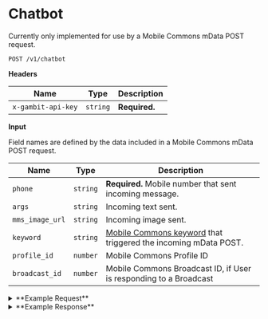 # Chatbot

Currently only implemented for use by a Mobile Commons mData POST request.

```
POST /v1/chatbot
```

**Headers**

Name | Type | Description
--- | --- | ---
`x-gambit-api-key` | `string` | **Required.**


**Input**

Field names are defined by the data included in a Mobile Commons mData POST request.

Name | Type | Description
--- | --- | ---
`phone` | `string` | **Required.** Mobile number that sent incoming message.
`args` | `string` | Incoming text sent.
`mms_image_url` | `string` | Incoming image sent.
`keyword` | `string` | [Mobile Commons keyword](https://github.com/DoSomething/gambit/wiki/Chatbot#mdata) that triggered the incoming mData POST.
`profile_id` | `number` | Mobile Commons Profile ID
`broadcast_id` | `number` | Mobile Commons Broadcast ID, if User is responding to a Broadcast

<details><summary>**Example Request**</summary><p>

```
curl -X "POST" "http://localhost:5000/v1/chatbot" \
     -H "x-gambit-api-key: totallysecret" \
     -H "Content-Type: application/x-www-form-urlencoded; charset=utf-8" \
     --data-urlencode "phone=5555555511" \
     --data-urlencode "keyword=slothieboi"
     --data-urlencode "profile_id=136122001" \
```

</p></details>

<details><summary>**Example Response**</summary><p>

```
{
  "success": {
    "code": 200,
    "message": "Picking up where you left off on Bumble Bands...\n\nSend your best pic of you and the 33 bumble bands you created."
  }
}
```

</p></details>
